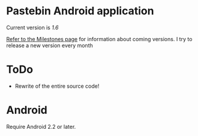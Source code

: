 # Pastebin Android application

Current version is *1.6*

[Refer to the Milestones page](https://github.com/rrev/Pastebin/milestones) for information about coming versions. I try to release a new version every month

# ToDo
* Rewrite of the entire source code!

# Android

Require Android 2.2 or later.

